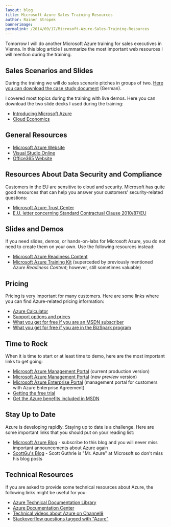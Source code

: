 ```yaml
---
layout: blog
title: Microsoft Azure Sales Training Resources
author: Rainer Stropek
bannerimage: 
permalink: /2014/09/17/Microsoft-Azure-Sales-Training-Resources
---
```


<p xmlns="http://www.w3.org/1999/xhtml">Tomorrow I will do another Microsoft Azure training for sales executives in Vienna. In this blog article I summarize the most important web resources I will mention during the training.</p><h2 xmlns="http://www.w3.org/1999/xhtml">Sales Scenarios and Slides</h2><p xmlns="http://www.w3.org/1999/xhtml">During the training we will do sales scenario pitches in groups of two. <a href="{{site.baseurl}}/images/blog/2014/09/Azure Sales Scenario Training.pdf" target="_blank">Here you can download the case study document</a> (German).</p><p xmlns="http://www.w3.org/1999/xhtml">I covered most topics during the training with live demos. Here you can download the two slide decks I used during the training:</p><ul xmlns="http://www.w3.org/1999/xhtml">
  <li>
    <a href="{{site.baseurl}}/images/blog/2014/09/Introduction.pdf" target="_blank">Introducing Microsoft Azure</a>
  </li>
  <li>
    <a href="{{site.baseurl}}/images/blog/2014/09/Cloud Economics.pdf" target="_blank">Cloud Economics</a>
  </li>
</ul><h2 xmlns="http://www.w3.org/1999/xhtml">General Resources</h2><ul xmlns="http://www.w3.org/1999/xhtml">
  <li>
    <a href="http://azure.microsoft.com" target="_blank">Microsoft Azure Website</a>
  </li>
  <li>
    <a href="http://www.visualstudio.com/" target="_blank">Visual Studio Online</a>
  </li>
  <li>
    <a href="http://office.microsoft.com/" target="_blank">Office365 Website</a>
  </li>
</ul><h2 xmlns="http://www.w3.org/1999/xhtml">Resources About Data Security and Compliance</h2><p xmlns="http://www.w3.org/1999/xhtml">Customers in the EU are sensitive to cloud and security. Microsoft has quite good resources that can help you answer your customers' security-related questions:</p><ul xmlns="http://www.w3.org/1999/xhtml">
  <li>
    <a href="http://azure.microsoft.com/en-us/support/trust-center/" target="_blank">Microsoft Azure Trust Center</a>
  </li>
  <li>
    <a href="http://ec.europa.eu/justice/data-protection/article-29/documentation/other-document/files/2014/20140402_microsoft.pdf" target="_blank">E.U. letter concerning Standard Contractual Clause 2010/87/EU</a>
  </li>
</ul><h2 xmlns="http://www.w3.org/1999/xhtml">Slides and Demos</h2><p xmlns="http://www.w3.org/1999/xhtml">If you need slides, demos, or hands-on-labs for Microsoft Azure, you do not need to create them on your own. Use the following resources instead:</p><ul xmlns="http://www.w3.org/1999/xhtml">
  <li>
    <a href="http://www.microsoft.com/en-us/download/details.aspx?id=8396" target="_blank">Microsoft Azure Readiness Content</a>
  </li>
  <li>
    <a href="https://github.com/Azure-Readiness/MicrosoftAzureTrainingKit" target="_blank">Microsoft Azure Training Kit</a> (superceded by previously mentioned <em>Azure Readiness Content</em>; however, still sometimes valuable)</li>
</ul><h2 xmlns="http://www.w3.org/1999/xhtml">Pricing</h2><p xmlns="http://www.w3.org/1999/xhtml">Pricing is very important for many customers. Here are some links where you can find Azure-related pricing information:</p><ul xmlns="http://www.w3.org/1999/xhtml">
  <li>
    <a href="http://azure.microsoft.com/en-us/pricing/calculator/" target="_blank">Azure Calculator</a>
  </li>
  <li>
    <a href="http://azure.microsoft.com/en-us/pricing/member-offers/msdn-benefits-details/" target="_blank"></a>
    <a href="http://azure.microsoft.com/en-us/support/plans/" target="_blank">Support options and prices</a>
  </li>
  <li>
    <a href="http://azure.microsoft.com/en-us/support/plans/" target="_blank"></a>
    <a href="http://azure.microsoft.com/en-us/pricing/member-offers/msdn-benefits-details/">What you get for free if you are an MSDN subscriber</a>
  </li>
  <li>
    <a href="http://azure.microsoft.com/en-us/offers/ms-azr-0064p/" target="_blank">What you get for free if you are in the BizSpark program</a>
  </li>
</ul><h2 xmlns="http://www.w3.org/1999/xhtml">Time to Rock</h2><p xmlns="http://www.w3.org/1999/xhtml">When it is time to start or at least time to demo, here are the most important links to get going:</p><ul xmlns="http://www.w3.org/1999/xhtml">
  <li>
    <a href="https://manage.windowsazure.com" target="_blank">Microsoft Azure Management Portal</a> (current production version)</li>
  <li>
    <a href="https://portal.azure.com" target="_blank">Microsoft Azure Management Portal</a> (new <em>preview</em> version)</li>
  <li>
    <a href="https://ea.windowsazure.com" target="_blank">Microsoft Azure Enterprise Portal</a> (management portal for customers with Azure Enterprise Agreement)</li>
  <li>
    <a href="http://azure.microsoft.com/en-us/pricing/free-trial/" target="_blank">Getting the free trial</a>
  </li>
  <li>
    <a href="http://azure.microsoft.com/en-us/pricing/member-offers/msdn-benefits/" target="_blank">Get the Azure benefits included in MSDN</a>
  </li>
</ul><h2 xmlns="http://www.w3.org/1999/xhtml">Stay Up to Date</h2><p xmlns="http://www.w3.org/1999/xhtml">Azure is developing rapidly. Staying up to date is a challenge. Here are some important links that you should put on your reading list:</p><ul xmlns="http://www.w3.org/1999/xhtml">
  <li>
    <a href="http://azure.microsoft.com/blog/" target="_blank">Microsoft Azure Blog</a> - subscribe to this blog and you will never miss important announcements about Azure again</li>
  <li>
    <a href="http://weblogs.asp.net/scottgu" target="_blank">ScottGu's Blog</a> - Scott Guthrie is "Mr. Azure" at Microsoft so don't miss his blog posts</li>
</ul><h2 xmlns="http://www.w3.org/1999/xhtml">Technical Resources</h2><p xmlns="http://www.w3.org/1999/xhtml">If you are asked to provide some technical resources about Azure, the following links might be useful for you:</p><ul xmlns="http://www.w3.org/1999/xhtml">
  <li>
    <a href="http://msdn.microsoft.com/en-us/library/azure/ux/develop/dn578280.aspx" target="_blank">Azure Technical Documentation Library</a>
  </li>
  <li>
    <a href="http://azure.microsoft.com/en-us/documentation/" target="_blank">Azure Documentation Center</a>
  </li>
  <li>
    <a href="https://channel9.msdn.com/Search?term=Azure" target="_blank">Technical videos about Azure on Channel9</a>
  </li>
  <li>
    <a href="http://stackoverflow.com/questions/tagged/azure" target="_blank">Stackoverflow questions tagged with "Azure"</a>
  </li>
</ul>